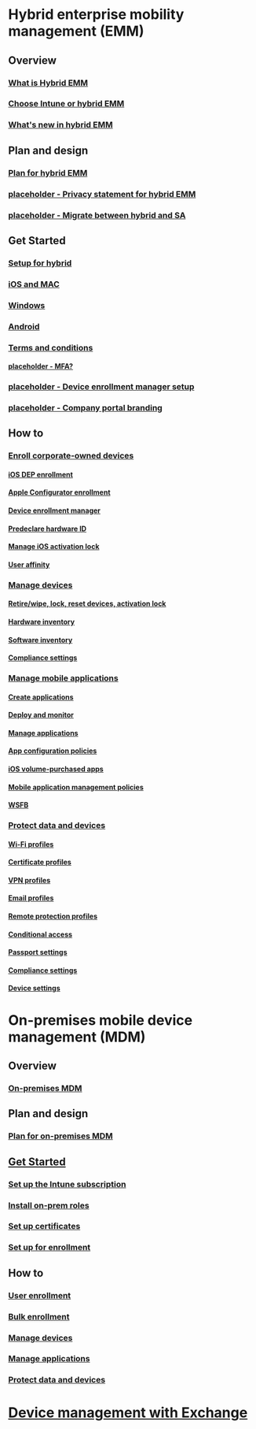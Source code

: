 #  Hybrid enterprise mobility management (EMM)
## Overview
### [What is Hybrid EMM](understand/hybrid-mobile-device-management.md)
### [Choose Intune or hybrid EMM](understand/choose-between-standalone-intune-and-hybrid-mobile-device-management.md)
### [What's new in hybrid EMM](understand/whats-new-in-hybrid-mobile-device-management.md)

## Plan and design
### [Plan for hybrid EMM](plan-design/plan-hybrid-mobile-device-management.md)
### [placeholder - Privacy statement for hybrid EMM](plan-design/xxx.md)
### [placeholder - Migrate between hybrid and SA](xxx.md)

## Get Started
### [Setup for hybrid](deploy-use/setup-hybrid-mdm.md)
### [iOS and MAC](deploy-use/enroll-hybrid-ios-mac.md)
### [Windows](deploy-use/enroll-hybrid-windows.md)
### [Android](deploy-use/enroll-hybrid-android.md)
### [Terms and conditions](deploy-use/terms-and-conditions.md)
#### [placeholder - MFA?](xxx.md)
### [placeholder - Device enrollment manager setup](xxx.md)
### [placeholder - Company portal branding](xxx.md)

## How to
### [Enroll corporate-owned devices](deploy-use/enroll-company-owned-devices.md)
#### [iOS DEP enrollment](deploy-use/ios-device-enrollment-program-for-hybrid.md)
#### [Apple Configurator enrollment](deploy-use/ios-hybrid-enrollment-using-apple-configurator.md)
#### [Device enrollment manager](deploy-use/enroll-devices-with-device-enrollment-manager.md)
#### [Predeclare hardware ID](deploy-use/predeclare-devices-with-hardware-id.md)
#### [Manage iOS activation lock](deploy-use/manage-ios-activation-lock.md)
#### [User affinity](deploy-use/user-affinity-for-hybrid-managed-devices.md)
### [Manage devices](deploy-use/manage-mobile-devices-with-exchange-activesync.md)
#### [Retire/wipe, lock, reset devices, activation lock](deploy-use/wipe-lock-reset-devices.md)
#### [Hardware inventory](deploy-use/xxxxx.md)
#### [Software inventory](deploy-use/xxxxx.md)
#### [Compliance settings](deploy-use/xxxxx.md)
### [Manage mobile applications](deploy-use/xxxxx.md)
#### [Create applications](deploy-use/xxxxx.md)
#### [Deploy and monitor](deploy-use/xxxxx.md)
#### [Manage applications](deploy-use/xxxxx.md)
#### [App configuration policies](deploy-use/xxxxx.md)
#### [iOS volume-purchased apps](deploy-use/xxxxx.md)
#### [Mobile application management policies](deploy-use/xxxxx.md)
#### [WSFB](deploy-use/xxxxx.md)
### [Protect data and devices](deploy-use/xxxxx.md)
#### [Wi-Fi profiles](deploy-use/xxxxx.md)
#### [Certificate profiles](deploy-use/xxxxx.md)
#### [VPN profiles](deploy-use/xxxxx.md)
#### [Email profiles](deploy-use/xxxxx.md)
#### [Remote protection profiles](deploy-use/xxxxx.md)
#### [Conditional access](deploy-use/xxxxx.md)
#### [Passport settings](deploy-use/xxxxx.md)
#### [Compliance settings](deploy-use/xxxxx.md)
#### [Device settings](deploy-use/xxxxx.md)

# On-premises mobile device management (MDM)
## Overview
### [On-premises MDM](understand/manage-mobile-devices-with-on-premises-infrastructure.md)

## Plan and design
### [Plan for on-premises MDM](plan-design/plan-on-premises-mdm.md)

## [Get Started](get-started/preparation-steps-for-on-premises-mdm.md)
### [Set up the Intune subscription](get-started/set-up-intune-subscription-on-premises-mdm.md)
### [Install on-prem roles](get-started/install-site-system-roles-for-on-premises-mdm.md)
### [Set up certificates](get-started/set-up-certificates-on-premises-mdm.md)
### [Set up for enrollment](get-started/set-up-device-enrollment-on-premises-mdm.md)

## How to
### [User enrollment](deploy-use/xxxxx.md)
### [Bulk enrollment](deploy-use/xxxxx.md)
### [Manage devices](deploy-use/xxxxx.md)
### [Manage applications](deploy-use/xxxxx.md)
### [Protect data and devices](deploy-use/xxxxx.md)

# [Device management with Exchange](deploy-use/manage-mobile-devices-with-on-premises-infrastructure.md)

